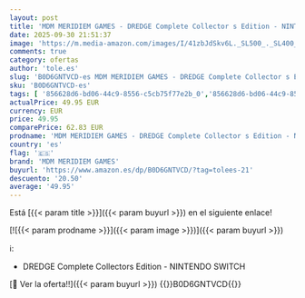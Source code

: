 ```yaml
---
layout: post
title: 'MDM MERIDIEM GAMES - DREDGE Complete Collector s Edition - NINTENDO SWITCH'
date: 2025-09-30 21:51:37
image: 'https://m.media-amazon.com/images/I/41zbJdSkv6L._SL500_._SL400_.jpg'
comments: true
category: ofertas
author: 'tole.es'
slug: 'B0D6GNTVCD-es MDM MERIDIEM GAMES - DREDGE Complete Collector s Edition -...'
sku: 'B0D6GNTVCD-es'
tags: [ '856628d6-bd06-44c9-8556-c5cb75f77e2b_0','856628d6-bd06-44c9-8556-c5cb75f77e2b_2201','856628d6-bd06-44c9-8556-c5cb75f77e2b_3601','856628d6-bd06-44c9-8556-c5cb75f77e2b_401','Arborist Merchandising Root','Hardware y juegos para Nintendo Switch','Juegos para Nintendo Switch','Preventa de Videojuegos','Self Service','Special Features Stores','Tienda de consolas y videojuegos infantiles','Videojuegos','Videojuegos más esperados','mdm meridiem games','nintendo','🇪🇸', ]
actualPrice: 49.95 EUR
currency: EUR
price: 49.95
comparePrice: 62.83 EUR
prodname: 'MDM MERIDIEM GAMES - DREDGE Complete Collector s Edition - NINTENDO SWITCH'
country: 'es'
flag: '🇪🇸'
brand: 'MDM MERIDIEM GAMES'
buyurl: 'https://www.amazon.es/dp/B0D6GNTVCD/?tag=tolees-21'
descuento: '20.50'
average: '49.95'
---
```


Está [{{< param title >}}]({{< param buyurl >}}) en el siguiente enlace!

[![{{< param prodname >}}]({{< param image >}})]({{< param buyurl >}})

ℹ️:

- DREDGE Complete Collectors Edition - NINTENDO SWITCH

[🛒 Ver la oferta!!]({{< param buyurl >}})
{{<world>}}B0D6GNTVCD{{</world>}}
